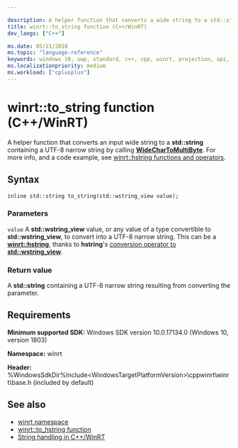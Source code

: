 ```yaml
---

description: A helper function that converts a wide string to a std::string containing a UTF-8 narrow string.
title: winrt::to_string function (C++/WinRT)
dev_langs: ["C++"]

ms.date: 05/21/2018
ms.topic: "language-reference"
keywords: windows 10, uwp, standard, c++, cpp, winrt, projection, api, reference
ms.localizationpriority: medium
ms.workload: ["cplusplus"]
---
```


# winrt::to_string function (C++/WinRT)

A helper function that converts an input wide string to a **std::string** containing a UTF-8 narrow string by calling [**WideCharToMultiByte**](/windows/win32/api/stringapiset/nf-stringapiset-widechartomultibyte). For more info, and a code example, see [winrt::hstring functions and operators](/windows/uwp/cpp-and-winrt-apis/strings#winrthstring-functions-and-operators).

## Syntax
```cppwinrt
inline std::string to_string(std::wstring_view value);
```

### Parameters
`value`
A **std::wstring_view** value, or any value of a type convertible to **std::wstring_view**, to convert into a UTF-8 narrow string. This can be a [**winrt::hstring**](hstring.md), thanks to **hstring**'s [conversion operator to **std::wstring_view**](./hstring.md#hstringoperator-stdwstring_view).

### Return value
A **std::string** containing a UTF-8 narrow string resulting from converting the parameter.

## Requirements
**Minimum supported SDK:** Windows SDK version 10.0.17134.0 (Windows 10, version 1803)

**Namespace:** winrt

**Header:** %WindowsSdkDir%Include\<WindowsTargetPlatformVersion>\cppwinrt\winrt\base.h (included by default)

## See also 
* [winrt namespace](winrt.md)
* [winrt::to_hstring function](to-hstring.md)
* [String handling in C++/WinRT](/windows/uwp/cpp-and-winrt-apis/strings)